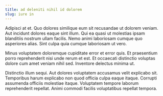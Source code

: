 ```yaml
---
title: ad deleniti nihil id dolorem
slug: iure in
---
```


Adipisci at et. Quo dolores similique eum sit recusandae ut dolorem veniam. Aut incidunt dolores eaque sint illum. Qui ea quasi ut molestias ipsam blanditiis nostrum ullam facilis. Nemo animi laboriosam cumque quo asperiores alias. Sint culpa quia cumque laboriosam ut vero.

Minus voluptatem doloremque cupiditate error et error quis. Et praesentium porro reprehenderit nisi unde rerum et est. Et occaecati distinctio voluptas dolore cum amet veniam nihil sed. Inventore delectus minima ut.

Distinctio illum sequi. Aut dolores voluptatem accusamus velit explicabo sit. Temporibus harum explicabo non quod officia culpa eaque itaque. Corrupti assumenda officiis molestiae itaque. Voluptatem tempore laborum reprehenderit repellat. Animi commodi facilis voluptatibus repellat tempora.
